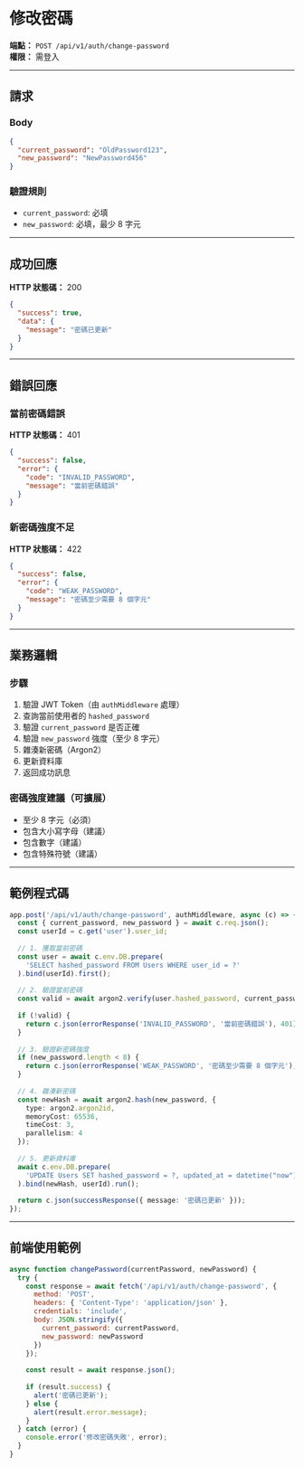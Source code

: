 # 修改密碼

**端點：** `POST /api/v1/auth/change-password`  
**權限：** 需登入

---

## 請求

### Body
```json
{
  "current_password": "OldPassword123",
  "new_password": "NewPassword456"
}
```

### 驗證規則
- `current_password`: 必填
- `new_password`: 必填，最少 8 字元

---

## 成功回應

**HTTP 狀態碼：** 200

```json
{
  "success": true,
  "data": {
    "message": "密碼已更新"
  }
}
```

---

## 錯誤回應

### 當前密碼錯誤
**HTTP 狀態碼：** 401
```json
{
  "success": false,
  "error": {
    "code": "INVALID_PASSWORD",
    "message": "當前密碼錯誤"
  }
}
```

### 新密碼強度不足
**HTTP 狀態碼：** 422
```json
{
  "success": false,
  "error": {
    "code": "WEAK_PASSWORD",
    "message": "密碼至少需要 8 個字元"
  }
}
```

---

## 業務邏輯

### 步驟
1. 驗證 JWT Token（由 `authMiddleware` 處理）
2. 查詢當前使用者的 `hashed_password`
3. 驗證 `current_password` 是否正確
4. 驗證 `new_password` 強度（至少 8 字元）
5. 雜湊新密碼（Argon2）
6. 更新資料庫
7. 返回成功訊息

### 密碼強度建議（可擴展）
- 至少 8 字元（必須）
- 包含大小寫字母（建議）
- 包含數字（建議）
- 包含特殊符號（建議）

---

## 範例程式碼

```typescript
app.post('/api/v1/auth/change-password', authMiddleware, async (c) => {
  const { current_password, new_password } = await c.req.json();
  const userId = c.get('user').user_id;
  
  // 1. 獲取當前密碼
  const user = await c.env.DB.prepare(
    'SELECT hashed_password FROM Users WHERE user_id = ?'
  ).bind(userId).first();
  
  // 2. 驗證當前密碼
  const valid = await argon2.verify(user.hashed_password, current_password);
  
  if (!valid) {
    return c.json(errorResponse('INVALID_PASSWORD', '當前密碼錯誤'), 401);
  }
  
  // 3. 驗證新密碼強度
  if (new_password.length < 8) {
    return c.json(errorResponse('WEAK_PASSWORD', '密碼至少需要 8 個字元'), 422);
  }
  
  // 4. 雜湊新密碼
  const newHash = await argon2.hash(new_password, {
    type: argon2.argon2id,
    memoryCost: 65536,
    timeCost: 3,
    parallelism: 4
  });
  
  // 5. 更新資料庫
  await c.env.DB.prepare(
    'UPDATE Users SET hashed_password = ?, updated_at = datetime("now") WHERE user_id = ?'
  ).bind(newHash, userId).run();
  
  return c.json(successResponse({ message: '密碼已更新' }));
});
```

---

## 前端使用範例

```javascript
async function changePassword(currentPassword, newPassword) {
  try {
    const response = await fetch('/api/v1/auth/change-password', {
      method: 'POST',
      headers: { 'Content-Type': 'application/json' },
      credentials: 'include',
      body: JSON.stringify({
        current_password: currentPassword,
        new_password: newPassword
      })
    });
    
    const result = await response.json();
    
    if (result.success) {
      alert('密碼已更新');
    } else {
      alert(result.error.message);
    }
  } catch (error) {
    console.error('修改密碼失敗', error);
  }
}
```


